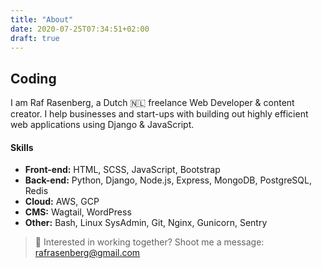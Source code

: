 ```yaml
---
title: "About"
date: 2020-07-25T07:34:51+02:00
draft: true
---
```


## Coding
I am Raf Rasenberg, a Dutch 🇳🇱 freelance Web Developer & content creator. I help businesses and start-ups with building out highly efficient web applications using Django & JavaScript. 

#### Skills
- **Front-end:** HTML, SCSS, JavaScript, Bootstrap
- **Back-end:** Python, Django, Node.js, Express, MongoDB, PostgreSQL, Redis
- **Cloud:** AWS, GCP
- **CMS:** Wagtail, WordPress
- **Other:** Bash, Linux SysAdmin, Git, Nginx, Gunicorn, Sentry

> :email: Interested in working together? Shoot me a message: rafrasenberg@gmail.com